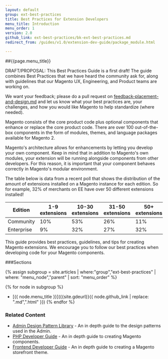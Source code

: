 ```yaml
---
layout: default
group: ext-best-practices
title: Best Practices for Extension Developers
menu_title: Introduction
menu_order: 1
version: 2.0
github_link: ext-best-practices/bk-ext-best-practices.md
redirect_from: /guides/v1.0/extension-dev-guide/package_module.html

---
```


##{{page.menu_title}}

<div class="bs-callout bs-callout-info" id="info">
  <p>DRAFT/PROPOSAL: This Best Practices Guide is a first draft! The guide combines Best Practices that we have heard the community ask for, along with guidelines that our Magento UX, Engineering, and Product teams are working on. 
  <p></p>
We want your feedback; please do a pull request on <a href="https://github.com/magento/devdocs/blob/2.0/guides/v2.0/ext-best-practices/admin/feedback-placement-and-design.md" target="_blank">feedback-placement-and-design.md</a> and let us know what your best practices are, your challenges, and how you would like Magento to help standardize (where needed).
  </p>
</div>

Magento consists of the core product code plus optional components that enhance or replace the core product code. There are over 100 out-of-the-box components in the form of modules, themes, and language packages available for Magento 2.

Magento's architecture allows for enhancements by letting you develop your own component. Keep in mind that in addition to Magento's own modules, your extension will be running alongside components from other developers. For this reason, it is important that your component behaves correctly in Magento's modular environment.

The table below is data from a recent poll that shows the distribution of the amount of extensions installed on a Magento instance for each edition. So for example, 32% of merchants on EE have over 50 different extensions installed!

| Edition   | 1-9 extensions | 10-30 extensions| 31-50 extensions| 50+ extensions|
| --------- | --- | ----- | ----- | --- |
| Community | 10% | 53%   | 26%   | 11% |
| Enterprise| 9%  | 32%   | 27%   | 32% |

This guide provides best practices, guidelines, and tips for creating Magento extensions.  We encourage you to follow our best practices when developing code for your Magento components.

###Sections

{% assign subgroup = site.articles | where:"group","ext-best-practices" | where: "menu_node","parent" | sort: "menu_order" %}

{% for node in subgroup %}
*  [{{ node.menu_title }}]({{site.gdeurl}}{{ node.github_link | replace: ".md",".html" }})
{% endfor %}

### Related Content

* [Admin Design Pattern Library]({{site.gdeurl}}pattern-library/bk-pattern.html) - An in depth guide to the design patterns used in the Admin.
* [PHP Developer Guide]({{site.gdeurl}}extension-dev-guide/bk-extension-dev-guide.html) - An in depth guide to creating Magento components.
* [Frontend Developer Guide]({{site.gdeurl}}frontend-dev-guide/bk-frontend-dev-guide.html) - An in depth guide to creating a Magento storefront theme.
